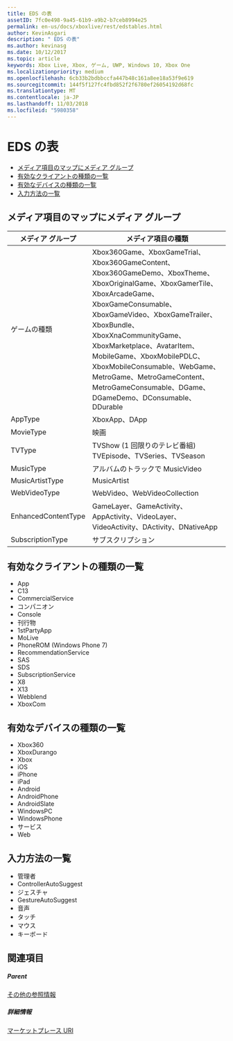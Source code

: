 ```yaml
---
title: EDS の表
assetID: 7fc0e498-9a45-61b9-a9b2-b7ceb8994e25
permalink: en-us/docs/xboxlive/rest/edstables.html
author: KevinAsgari
description: " EDS の表"
ms.author: kevinasg
ms.date: 10/12/2017
ms.topic: article
keywords: Xbox Live, Xbox, ゲーム, UWP, Windows 10, Xbox One
ms.localizationpriority: medium
ms.openlocfilehash: 6cb33b2bdbbccfa447b48c161a8ee18a53f9e619
ms.sourcegitcommit: 144f5f127fc4fbd852f2f6780ef26054192d68fc
ms.translationtype: MT
ms.contentlocale: ja-JP
ms.lasthandoff: 11/03/2018
ms.locfileid: "5980358"
---
```

# <a name="eds-tables"></a>EDS の表

  * [メディア項目のマップにメディア グループ](#ID4EQ)
  * [有効なクライアントの種類の一覧](#ID4EFD)
  * [有効なデバイスの種類の一覧](#ID4EPE)
  * [入力方法の一覧](#ID4ERF)

<a id="ID4EQ"></a>


## <a name="media-group-to-media-item-map"></a>メディア項目のマップにメディア グループ

| メディア グループ| メディア項目の種類| 
| --- | --- |
| ゲームの種類| Xbox360Game、XboxGameTrial、Xbox360GameContent、Xbox360GameDemo、XboxTheme、XboxOriginalGame、XboxGamerTile、XboxArcadeGame、XboxGameConsumable、XboxGameVideo、XboxGameTrailer、XboxBundle、XboxXnaCommunityGame、XboxMarketplace、AvatarItem、MobileGame、XboxMobilePDLC、XboxMobileConsumable、WebGame、MetroGame、MetroGameContent、MetroGameConsumable、DGame、DGameDemo、DConsumable、DDurable|
| AppType| XboxApp、DApp|
| MovieType| 映画|
| TVType| TVShow (1 回限りのテレビ番組) TVEpisode、TVSeries、TVSeason|
| MusicType| アルバムのトラックで MusicVideo|
| MusicArtistType| MusicArtist|
| WebVideoType| WebVideo、WebVideoCollection|
| EnhancedContentType| GameLayer、GameActivity、AppActivity、VideoLayer、VideoActivity、DActivity、DNativeApp|
| SubscriptionType| サブスクリプション|

<a id="ID4EFD"></a>


## <a name="valid-client-type-list"></a>有効なクライアントの種類の一覧

   * App
   * C13
   * CommercialService
   * コンパニオン
   * Console
   * 刊行物
   * 1stPartyApp
   * MoLive
   * PhoneROM (Windows Phone 7)
   * RecommendationService
   * SAS
   * SDS
   * SubscriptionService
   * X8
   * X13
   * Webblend
   * XboxCom

<a id="ID4EPE"></a>


## <a name="valid-device-type-list"></a>有効なデバイスの種類の一覧

   * Xbox360
   * XboxDurango
   * Xbox
   * iOS
   * iPhone
   * iPad
   * Android
   * AndroidPhone
   * AndroidSlate
   * WindowsPC
   * WindowsPhone
   * サービス
   * Web

<a id="ID4ERF"></a>


## <a name="input-method-list"></a>入力方法の一覧

   * 管理者
   * ControllerAutoSuggest
   * ジェスチャ
   * GestureAutoSuggest
   * 音声
   * タッチ
   * マウス
   * キーボード

<a id="ID4EJG"></a>


## <a name="see-also"></a>関連項目

<a id="ID4ELG"></a>


##### <a name="parent"></a>Parent  

[その他の参照情報](atoc-xboxlivews-reference-additional.md)


<a id="ID4EXG"></a>


##### <a name="further-information"></a>詳細情報

[マーケットプレース URI](../uri/marketplace/atoc-reference-marketplace.md)
